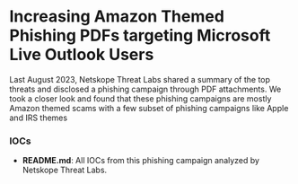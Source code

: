 # Increasing Amazon Themed Phishing PDFs targeting Microsoft Live Outlook Users

Last August 2023, Netskope Threat Labs shared a summary of the top threats and disclosed a phishing campaign through PDF attachments. We took a closer look and found that these phishing campaigns are mostly Amazon themed scams with a few subset of phishing campaigns like Apple and IRS themes

### IOCs
* **README.md**: All IOCs from this phishing campaign analyzed by Netskope Threat Labs.
